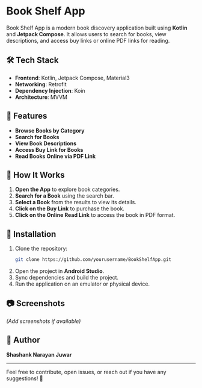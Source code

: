 # Book Shelf App

Book Shelf App is a modern book discovery application built using **Kotlin** and **Jetpack Compose**. It allows users to search for books, view descriptions, and access buy links or online PDF links for reading.

## 🛠 Tech Stack

- **Frontend**: Kotlin, Jetpack Compose, Material3
- **Networking**: Retrofit
- **Dependency Injection**: Koin
- **Architecture**: MVVM

## 🚀 Features

- **Browse Books by Category**
- **Search for Books**
- **View Book Descriptions**
- **Access Buy Link for Books**
- **Read Books Online via PDF Link**

## 📌 How It Works

1. **Open the App** to explore book categories.
2. **Search for a Book** using the search bar.
3. **Select a Book** from the results to view its details.
4. **Click on the Buy Link** to purchase the book.
5. **Click on the Online Read Link** to access the book in PDF format.

## 🔧 Installation

1. Clone the repository:
   ```bash
   git clone https://github.com/yourusername/BookShelfApp.git
   ```
2. Open the project in **Android Studio**.
3. Sync dependencies and build the project.
4. Run the application on an emulator or physical device.

## 📷 Screenshots

*(Add screenshots if available)*

## 👤 Author

**Shashank Narayan Juwar**

---

Feel free to contribute, open issues, or reach out if you have any suggestions! 🚀

